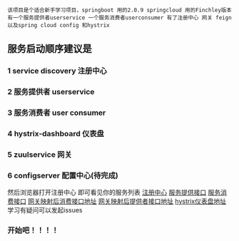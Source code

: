 `该项目是个适合新手学习项目，springboot 用的2.0.9 springcloud 用的Finchley版本
有一个服务提供者userservice 一个服务消费者userconsumer 有了注册中心 网关 feign 以及spring cloud config 和hystrix
`
## 服务启动顺序建议是
### 1 service discovery 注册中心
### 2 服务提供者 userservice
### 3 服务消费者 user consumer
### 4 hystrix-dashboard 仪表盘
### 5 zuulservice 网关
### 6 configserver 配置中心(待完成)

然后浏览器打开注册中心 即可看见你的服务列表
[注册中心](http://localhost:8260) 
[服务提供接口]()
[服务消费接口]()
[网关映射后消费接口地址]()
[网关映射后提供者接口地址]()
[hystrix仪表盘地址]()
学习有疑问可以发起issues
### 开始吧！！！！